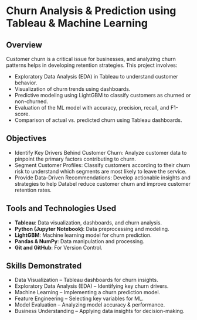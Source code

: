 # Churn Analysis & Prediction using Tableau & Machine Learning

## Overview

Customer churn is a critical issue for businesses, and analyzing churn patterns helps in developing retention strategies. This project involves:
   - Exploratory Data Analysis (EDA) in Tableau to understand customer behavior.
   - Visualization of churn trends using dashboards.
   - Predictive modeling using LightGBM to classify customers as churned or non-churned.
   - Evaluation of the ML model with accuracy, precision, recall, and F1-score.
   - Comparison of actual vs. predicted churn using Tableau dashboards.

## Objectives

  - Identify Key Drivers Behind Customer Churn: Analyze customer data to pinpoint the primary factors contributing to churn.
  - Segment Customer Profiles: Classify customers according to their churn risk to understand which segments are most likely to leave the service.
  - Provide Data-Driven Recommendations: Develop actionable insights and strategies to help Databel reduce customer churn and improve customer retention rates.

## Tools and Technologies Used

  - **Tableau**: Data visualization, dashboards, and churn analysis.
  - **Python (Jupyter Notebook)**: Data preprocessing and modeling.
  - **LightGBM**: Machine learning model for churn prediction.
  - **Pandas & NumPy**: Data manipulation and processing.
  - **Git and GitHub**: For Version Control.

## Skills Demonstrated

  - Data Visualization – Tableau dashboards for churn insights.
  - Exploratory Data Analysis (EDA) – Identifying key churn drivers.
  - Machine Learning – Implementing a churn prediction model.
  - Feature Engineering – Selecting key variables for ML.
  - Model Evaluation – Analyzing model accuracy & performance.
  - Business Understanding – Applying data insights for decision-making.


